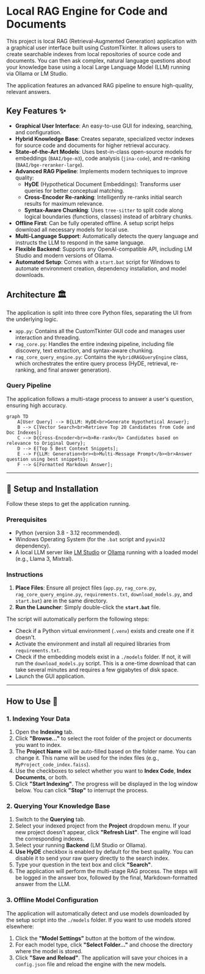 # Local RAG Engine for Code and Documents

This project is local RAG (Retrieval-Augmented Generation) application with a graphical user interface built using CustomTkinter. It allows users to create searchable indexes from local repositories of source code and documents. You can then ask complex, natural language questions about your knowledge base using a local Large Language Model (LLM) running via Ollama or LM Studio.

The application features an advanced RAG pipeline to ensure high-quality, relevant answers.

## Key Features ✨

  * **Graphical User Interface**: An easy-to-use GUI for indexing, searching, and configuration.
  * **Hybrid Knowledge Base**: Creates separate, specialized vector indexes for source code and documents for higher retrieval accuracy.
  * **State-of-the-Art Models**: Uses best-in-class open-source models for embeddings (`BAAI/bge-m3`), code analysis (`jina-code`), and re-ranking (`BAAI/bge-reranker-large`).
  * **Advanced RAG Pipeline**: Implements modern techniques to improve quality:
      * **HyDE** (Hypothetical Document Embeddings): Transforms user queries for better conceptual matching.
      * **Cross-Encoder Re-ranking**: Intelligently re-ranks initial search results for maximum relevance.
      * **Syntax-Aware Chunking**: Uses `tree-sitter` to split code along logical boundaries (functions, classes) instead of arbitrary chunks.
  * **Offline First**: Can be fully operated offline. A setup script helps download all necessary models for local use.
  * **Multi-Language Support**: Automatically detects the query language and instructs the LLM to respond in the same language.
  * **Flexible Backend**: Supports any OpenAI-compatible API, including LM Studio and modern versions of Ollama.
  * **Automated Setup**: Comes with a `start.bat` script for Windows to automate environment creation, dependency installation, and model downloads.

## Architecture 🏛️

The application is split into three core Python files, separating the UI from the underlying logic.

  * `app.py`: Contains all the CustomTkinter GUI code and manages user interaction and threading.
  * `rag_core.py`: Handles the entire indexing pipeline, including file discovery, text extraction, and syntax-aware chunking.
  * `rag_core_query_engine.py`: Contains the `HybridRAGQueryEngine` class, which orchestrates the entire query process (HyDE, retrieval, re-ranking, and final answer generation).

### Query Pipeline

The application follows a multi-stage process to answer a user's question, ensuring high accuracy.

```mermaid
graph TD
    A[User Query] --> B{LLM: HyDE<br>Generate Hypothetical Answer};
    B --> C[Vector Search<br>Retrieve Top 20 Candidates from Code and Doc Indexes];
    C --> D{Cross-Encoder<br><b>Re-rank</b> Candidates based on relevance to Original Query};
    D --> E[Top 5 Best Context Snippets];
    E --> F{LLM: Generation<br><b>Multi-Message Prompt</b><br>Answer question using best snippets};
    F --> G[Formatted Markdown Answer];
```

-----

## 🚀 Setup and Installation

Follow these steps to get the application running.

### Prerequisites

  * Python (version 3.8 - 3.12 recommended).
  * Windows Operating System (for the `.bat` script and `pywin32` dependency).
  * A local LLM server like [LM Studio](https://lmstudio.ai/) or [Ollama](https://ollama.com/) running with a loaded model (e.g., Llama 3, Mixtral).

### Instructions

1.  **Place Files**: Ensure all project files (`app.py`, `rag_core.py`, `rag_core_query_engine.py`, `requirements.txt`, `download_models.py`, and `start.bat`) are in the same directory.
2.  **Run the Launcher**: Simply double-click the **`start.bat`** file.

The script will automatically perform the following steps:

  * Check if a Python virtual environment (`.venv`) exists and create one if it doesn't.
  * Activate the environment and install all required libraries from `requirements.txt`.
  * Check if the embedding models exist in a `./models` folder. If not, it will run the `download_models.py` script. This is a one-time download that can take several minutes and requires a few gigabytes of disk space.
  * Launch the GUI application.

-----

## How to Use 📖

### 1\. Indexing Your Data

1.  Open the **Indexing** tab.
2.  Click **"Browse..."** to select the root folder of the project or documents you want to index.
3.  The **Project Name** will be auto-filled based on the folder name. You can change it. This name will be used for the index files (e.g., `MyProject_code_index.faiss`).
4.  Use the checkboxes to select whether you want to **Index Code**, **Index Documents**, or both.
5.  Click **"Start Indexing"**. The progress will be displayed in the log window below. You can click **"Stop"** to interrupt the process.

### 2\. Querying Your Knowledge Base

1.  Switch to the **Querying** tab.
2.  Select your indexed project from the **Project** dropdown menu. If your new project doesn't appear, click **"Refresh List"**. The engine will load the corresponding indexes.
3.  Select your running **Backend** (LM Studio or Ollama).
4.  **Use HyDE** checkbox is enabled by default for the best quality. You can disable it to send your raw query directly to the search index.
5.  Type your question in the text box and click **"Search"**.
6.  The application will perform the multi-stage RAG process. The steps will be logged in the answer box, followed by the final, Markdown-formatted answer from the LLM.

### 3\. Offline Model Configuration

The application will automatically detect and use models downloaded by the setup script into the `./models` folder. If you want to use models stored elsewhere:

1.  Click the **"Model Settings"** button at the bottom of the window.
2.  For each model type, click **"Select Folder..."** and choose the directory where the model is stored.
3.  Click **"Save and Reload"**. The application will save your choices in a `config.json` file and reload the engine with the new models.